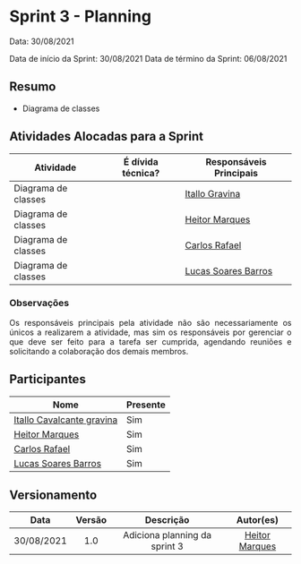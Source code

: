 # Sprint 3 - Planning 

Data: 30/08/2021

Data de início da Sprint: 30/08/2021
Data de término da Sprint: 06/08/2021

## Resumo

- Diagrama de classes





## Atividades Alocadas para a Sprint

| Atividade | É dívida técnica? | Responsáveis Principais |
|----------|------------|----------|
|Diagrama de classes | | [Itallo Gravina](https://github.com/itallogravina) |
|Diagrama de classes | | [Heitor Marques](https://github.com/heitormsb) |
|Diagrama de classes | | [Carlos Rafael](https://github.com/CarlosZoft) |
|Diagrama de classes | | [Lucas Soares Barros](https://github.com/lucaaassb) |

### Observações
<p align="justify">Os responsáveis principais pela atividade não são necessariamente os únicos a realizarem a atividade, mas sim os responsáveis por gerenciar o que deve ser feito para a tarefa ser cumprida, agendando reuniões e solicitando a colaboração dos demais membros.</p>

## Participantes

|Nome|Presente|
|----|--------|
|[Itallo Cavalcante gravina](https://github.com/itallogravina)| Sim |
|[Heitor Marques](https://github.com/heitormsb)| Sim |
|[Carlos Rafael](https://github.com/CarlosZoft)| Sim |
|[Lucas Soares Barros](https://github.com/lucaaassb)| Sim |

## Versionamento

| Data | Versão | Descrição | Autor(es) |
|:----:|:------:|:---------:|:---------:|
30/08/2021|1.0|Adiciona planning da sprint 3 |[Heitor Marques](https://github.com/heitormsb)|
